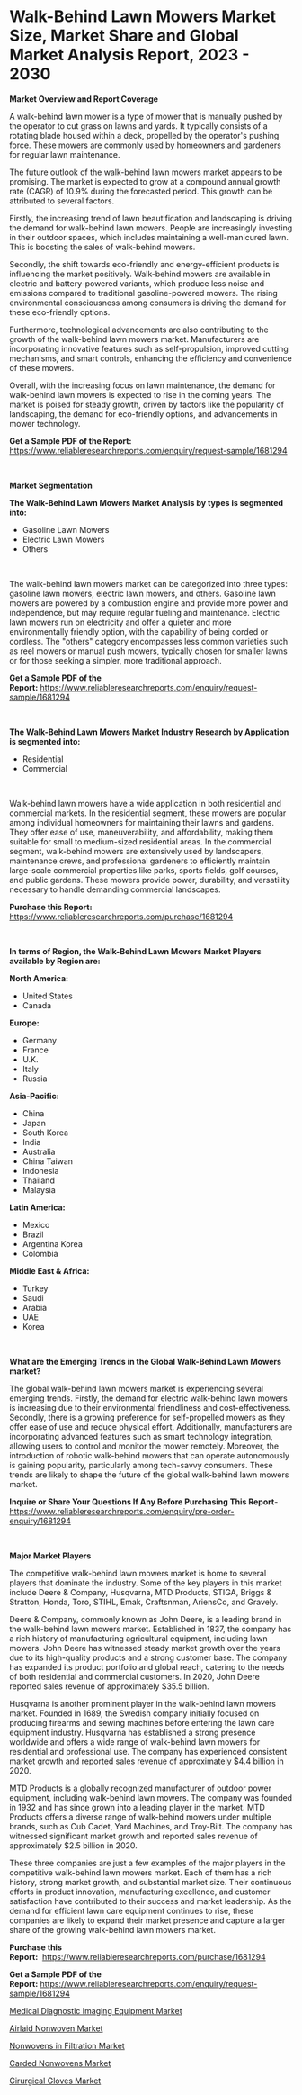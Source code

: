 <p><h1>Walk-Behind Lawn Mowers Market Size, Market Share and Global Market Analysis Report, 2023 - 2030</h1></p><p><strong>Market Overview and Report Coverage</strong></p>
<p><p>A walk-behind lawn mower is a type of mower that is manually pushed by the operator to cut grass on lawns and yards. It typically consists of a rotating blade housed within a deck, propelled by the operator's pushing force. These mowers are commonly used by homeowners and gardeners for regular lawn maintenance.</p><p>The future outlook of the walk-behind lawn mowers market appears to be promising. The market is expected to grow at a compound annual growth rate (CAGR) of 10.9% during the forecasted period. This growth can be attributed to several factors. </p><p>Firstly, the increasing trend of lawn beautification and landscaping is driving the demand for walk-behind lawn mowers. People are increasingly investing in their outdoor spaces, which includes maintaining a well-manicured lawn. This is boosting the sales of walk-behind mowers.</p><p>Secondly, the shift towards eco-friendly and energy-efficient products is influencing the market positively. Walk-behind mowers are available in electric and battery-powered variants, which produce less noise and emissions compared to traditional gasoline-powered mowers. The rising environmental consciousness among consumers is driving the demand for these eco-friendly options.</p><p>Furthermore, technological advancements are also contributing to the growth of the walk-behind lawn mowers market. Manufacturers are incorporating innovative features such as self-propulsion, improved cutting mechanisms, and smart controls, enhancing the efficiency and convenience of these mowers.</p><p>Overall, with the increasing focus on lawn maintenance, the demand for walk-behind lawn mowers is expected to rise in the coming years. The market is poised for steady growth, driven by factors like the popularity of landscaping, the demand for eco-friendly options, and advancements in mower technology.</p></p>
<p><strong>Get a Sample PDF of the Report:</strong> <a href="https://www.reliableresearchreports.com/enquiry/request-sample/1681294">https://www.reliableresearchreports.com/enquiry/request-sample/1681294</a></p>
<p>&nbsp;</p>
<p><strong>Market Segmentation</strong></p>
<p><strong>The Walk-Behind Lawn Mowers Market Analysis by types is segmented into:</strong></p>
<p><ul><li>Gasoline Lawn Mowers</li><li>Electric Lawn Mowers</li><li>Others</li></ul></p>
<p>&nbsp;</p>
<p><p>The walk-behind lawn mowers market can be categorized into three types: gasoline lawn mowers, electric lawn mowers, and others. Gasoline lawn mowers are powered by a combustion engine and provide more power and independence, but may require regular fueling and maintenance. Electric lawn mowers run on electricity and offer a quieter and more environmentally friendly option, with the capability of being corded or cordless. The "others" category encompasses less common varieties such as reel mowers or manual push mowers, typically chosen for smaller lawns or for those seeking a simpler, more traditional approach.</p></p>
<p><strong>Get a Sample PDF of the Report:</strong>&nbsp;<a href="https://www.reliableresearchreports.com/enquiry/request-sample/1681294">https://www.reliableresearchreports.com/enquiry/request-sample/1681294</a></p>
<p>&nbsp;</p>
<p><strong>The Walk-Behind Lawn Mowers Market Industry Research by Application is segmented into:</strong></p>
<p><ul><li>Residential</li><li>Commercial</li></ul></p>
<p>&nbsp;</p>
<p><p>Walk-behind lawn mowers have a wide application in both residential and commercial markets. In the residential segment, these mowers are popular among individual homeowners for maintaining their lawns and gardens. They offer ease of use, maneuverability, and affordability, making them suitable for small to medium-sized residential areas. In the commercial segment, walk-behind mowers are extensively used by landscapers, maintenance crews, and professional gardeners to efficiently maintain large-scale commercial properties like parks, sports fields, golf courses, and public gardens. These mowers provide power, durability, and versatility necessary to handle demanding commercial landscapes.</p></p>
<p><strong>Purchase this Report:</strong>&nbsp; <a href="https://www.reliableresearchreports.com/purchase/1681294">https://www.reliableresearchreports.com/purchase/1681294</a></p>
<p>&nbsp;</p>
<p><strong>In terms of Region, the Walk-Behind Lawn Mowers Market Players available by Region are:</strong></p>
<p>
    <p> <strong> North America: </strong>
        <ul>
            <li>United States</li>
            <li>Canada</li>
        </ul>
        </p> 
    <p> <strong> Europe: </strong>
        <ul>
            <li>Germany</li>
            <li>France</li>
            <li>U.K.</li>
            <li>Italy</li>
            <li>Russia</li>
        </ul>
        </p> 
    <p> <strong> Asia-Pacific: </strong>
        <ul>
            <li>China</li>
            <li>Japan</li>
            <li>South Korea</li>
            <li>India</li>
            <li>Australia</li>
            <li>China Taiwan</li>
            <li>Indonesia</li>
            <li>Thailand</li>
            <li>Malaysia</li>
        </ul>
        </p> 
    <p> <strong> Latin America: </strong>
        <ul>
            <li>Mexico</li>
            <li>Brazil</li>
            <li>Argentina Korea</li>
            <li>Colombia</li>
        </ul>
        </p> 
    <p> <strong> Middle East & Africa: </strong>
        <ul>
            <li>Turkey</li>
            <li>Saudi</li>
            <li>Arabia</li>
            <li>UAE</li>
            <li>Korea</li>
        </ul>
    </p>
    </p>
<p>&nbsp;</p>
<p><strong>What are the Emerging Trends in the Global Walk-Behind Lawn Mowers market?</strong></p>
<p><p>The global walk-behind lawn mowers market is experiencing several emerging trends. Firstly, the demand for electric walk-behind lawn mowers is increasing due to their environmental friendliness and cost-effectiveness. Secondly, there is a growing preference for self-propelled mowers as they offer ease of use and reduce physical effort. Additionally, manufacturers are incorporating advanced features such as smart technology integration, allowing users to control and monitor the mower remotely. Moreover, the introduction of robotic walk-behind mowers that can operate autonomously is gaining popularity, particularly among tech-savvy consumers. These trends are likely to shape the future of the global walk-behind lawn mowers market.</p></p>
<p><strong>Inquire or Share Your Questions If Any Before Purchasing This Report</strong>- <a href="https://www.reliableresearchreports.com/enquiry/pre-order-enquiry/1681294">https://www.reliableresearchreports.com/enquiry/pre-order-enquiry/1681294</a></p>
<p>&nbsp;</p>
<p><strong>Major Market Players</strong></p>
<p><p>The competitive walk-behind lawn mowers market is home to several players that dominate the industry. Some of the key players in this market include Deere & Company, Husqvarna, MTD Products, STIGA, Briggs & Stratton, Honda, Toro, STIHL, Emak, Craftsnman, AriensCo, and Gravely.</p><p>Deere & Company, commonly known as John Deere, is a leading brand in the walk-behind lawn mowers market. Established in 1837, the company has a rich history of manufacturing agricultural equipment, including lawn mowers. John Deere has witnessed steady market growth over the years due to its high-quality products and a strong customer base. The company has expanded its product portfolio and global reach, catering to the needs of both residential and commercial customers. In 2020, John Deere reported sales revenue of approximately $35.5 billion.</p><p>Husqvarna is another prominent player in the walk-behind lawn mowers market. Founded in 1689, the Swedish company initially focused on producing firearms and sewing machines before entering the lawn care equipment industry. Husqvarna has established a strong presence worldwide and offers a wide range of walk-behind lawn mowers for residential and professional use. The company has experienced consistent market growth and reported sales revenue of approximately $4.4 billion in 2020.</p><p>MTD Products is a globally recognized manufacturer of outdoor power equipment, including walk-behind lawn mowers. The company was founded in 1932 and has since grown into a leading player in the market. MTD Products offers a diverse range of walk-behind mowers under multiple brands, such as Cub Cadet, Yard Machines, and Troy-Bilt. The company has witnessed significant market growth and reported sales revenue of approximately $2.5 billion in 2020.</p><p>These three companies are just a few examples of the major players in the competitive walk-behind lawn mowers market. Each of them has a rich history, strong market growth, and substantial market size. Their continuous efforts in product innovation, manufacturing excellence, and customer satisfaction have contributed to their success and market leadership. As the demand for efficient lawn care equipment continues to rise, these companies are likely to expand their market presence and capture a larger share of the growing walk-behind lawn mowers market.</p></p>
<p><strong>Purchase this Report:</strong>&nbsp;&nbsp;<a href="https://www.reliableresearchreports.com/purchase/1681294">https://www.reliableresearchreports.com/purchase/1681294</a></p>
<p></p>
<p><strong>Get a Sample PDF of the Report:</strong>&nbsp;<a href="https://www.reliableresearchreports.com/enquiry/request-sample/1681294">https://www.reliableresearchreports.com/enquiry/request-sample/1681294</a></p>
<p><p><a href="https://medium.com/@react.shoe.mask/medical-diagnostic-imaging-equipment-market-size-cagr-trends-2024-2030-05d6641a1d71">Medical Diagnostic Imaging Equipment Market</a></p><p><a href="https://www.linkedin.com/pulse/airlaid-nonwoven-market-size-2023-2030-global-industrial/">Airlaid Nonwoven Market</a></p><p><a href="https://www.linkedin.com/pulse/nonwovens-filtration-market-research-report-provides/">Nonwovens in Filtration Market</a></p><p><a href="https://www.linkedin.com/pulse/carded-nonwovens-market-size-2023-2030-global-industrial/">Carded Nonwovens Market</a></p><p><a href="https://medium.com/@suryayadavrp23/cirurgical-gloves-market-size-cagr-trends-2024-2030-663a18a4fdec">Cirurgical Gloves Market</a></p></p>